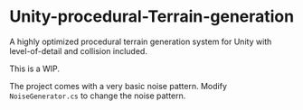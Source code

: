# Unity-procedural-Terrain-generation
A highly optimized procedural terrain generation system for Unity with level-of-detail and collision included.

This is a WIP.

The project comes with a very basic noise pattern. Modify `NoiseGenerator.cs` to change the noise pattern.
